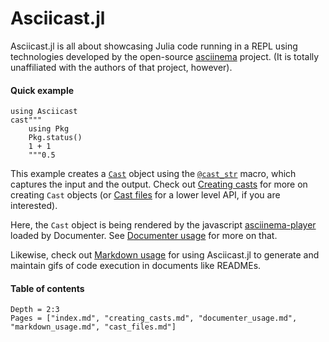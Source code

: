 # Asciicast.jl

Asciicast.jl is all about showcasing Julia code running in a REPL using
technologies developed by the open-source
[asciinema](https://asciinema.org/) project. (It is totally unaffiliated
with the authors of that project, however).

#### Quick example

```@example
using Asciicast
cast"""
    using Pkg
    Pkg.status()
    1 + 1
    """0.5
```

This example creates a [`Cast`](@ref) object using the [`@cast_str`](@ref) macro, which captures the input and the output. Check out [Creating casts](@ref) for more on creating `Cast` objects (or [Cast files](@ref) for a lower level API, if you are interested).

Here, the `Cast` object is being rendered by the javascript [asciinema-player](https://github.com/asciinema/asciinema-player) loaded by Documenter. See [Documenter usage](@ref) for more on that.

Likewise, check out [Markdown usage](@ref) for using Asciicast.jl to generate and maintain gifs of code execution in documents like READMEs.


#### Table of contents

```@contents
Depth = 2:3
Pages = ["index.md", "creating_casts.md", "documenter_usage.md", "markdown_usage.md", "cast_files.md"]
```
